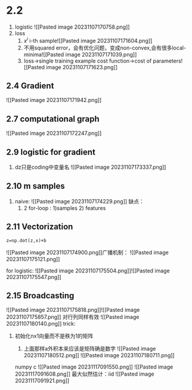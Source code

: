 # 2.2
1. logistic ![[Pasted image 20231107170758.png]]
2. loss 
	1. $x^i$ i-th sample![[Pasted image 20231107171604.png]]
	2. 不用squared error，会有优化问题，变成non-convex,会有很多local-minima![[Pasted image 20231107171039.png]]
	3. loss->single training example  cost function->cost of parameters![[Pasted image 20231107171623.png]]
## 2.4 Gradient
![[Pasted image 20231107171942.png]]


## 2.7 computational graph
![[Pasted image 20231107172247.png]]

## 2.9 logistic for gradient 
1. dz只是coding中变量名
	![[Pasted image 20231107173337.png]]


## 2.10 m samples
1. naive:
	![[Pasted image 20231107174229.png]]
	缺点：
	1. 2 for-loop : 1)samples 2) features


## 2.11 Vectorization
```
z=np.dot(z,x)+b
```

![[Pasted image 20231107174900.png]]广播机制：
![[Pasted image 20231107175121.png]]

for logistic:
![[Pasted image 20231107175504.png]]![[Pasted image 20231107175547.png]]


## 2.15 Broadcasting
![[Pasted image 20231107175818.png]]![[Pasted image 20231107175857.png]]
对行列同样有效
![[Pasted image 20231107180140.png]]
trick:
1. 初始化nx1向量而不是秩为1的矩阵
	1. 上面那样a外积本来应该是矩阵确是数字
		![[Pasted image 20231107180512.png]]
		![[Pasted image 20231107180711.png]]
 
	numpy
	c
	![[Pasted image 20231117091550.png]]
	![[Pasted image 20231117091608.png]]
	最大似然估计：iid
	![[Pasted image 20231117091921.png]]
